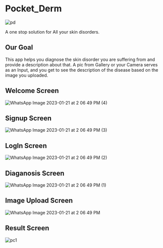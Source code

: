
# Pocket_Derm    

![pd](https://user-images.githubusercontent.com/82202234/214784305-cf528141-4e46-42eb-9546-c6058caeef3b.jpg)

A one stop solution for 
All your skin disorders.



## Our Goal

This app helps you diagnose the skin disorder you are suffering from and provide a description about that.
A pic from Gallery or your Camera serves as an Input, and you get to see the description of the disease based on the image you uploaded.

## Welcome Screen

![WhatsApp Image 2023-01-21 at 2 06 49 PM (4)](https://user-images.githubusercontent.com/82202234/214784695-c2e944bc-0dbb-4ea0-ad9a-30ba5813c6c5.jpeg)

## Signup Screen
![WhatsApp Image 2023-01-21 at 2 06 49 PM (3)](https://user-images.githubusercontent.com/82202234/214785136-f5e4944f-02dc-4917-836a-068f0a41c388.jpeg)

## LogIn Screen

![WhatsApp Image 2023-01-21 at 2 06 49 PM (2)](https://user-images.githubusercontent.com/82202234/214785286-88690298-bdc1-47b0-a5a1-2488e1639f81.jpeg)

## Diaganosis Screen
![WhatsApp Image 2023-01-21 at 2 06 49 PM (1)](https://user-images.githubusercontent.com/82202234/214785398-d25c9e79-7fee-46b4-825c-258853f22745.jpeg)

## Image Upload Screen
![WhatsApp Image 2023-01-21 at 2 06 49 PM](https://user-images.githubusercontent.com/82202234/214785542-56043263-4efa-4614-a73a-af4606e0fb57.jpeg)

## Result Screen
![pc1](https://user-images.githubusercontent.com/82202234/214785597-46daedfb-0061-44d0-a667-9a5496da0371.jpg)
